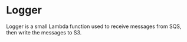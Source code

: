 # Logger

Logger is a small Lambda function used to receive messages from SQS, then write the messages to S3.
